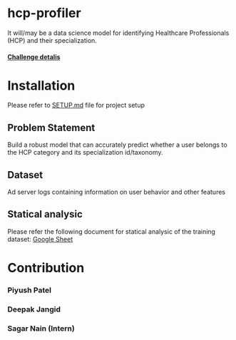 # hcp-profiler

It will/may be a data science model for identifying Healthcare Professionals (HCP) and their specialization.

#### [Challenge detalis](https://www.techgig.com/codegladiators/machine-learning-hackathon)


# Installation
Please refer to [SETUP.md](docs/SETUP.md#installation) file for project setup

## Problem Statement
Build a robust model that can accurately predict whether a user belongs to the HCP category and its specialization id/taxonomy.

## Dataset
Ad server logs containing information on user behavior and other features


## Statical analysic
Please refer the following document for statical analysic of the training dataset: [Google Sheet](https://docs.google.com/spreadsheets/d/1-gNi5ljvvZqSKBHLqbQJc88xk-io77YfODlzzupGVwc/edit?usp=sharing)

# Contribution
### Piyush Patel
### Deepak Jangid
### Sagar Nain (Intern)
